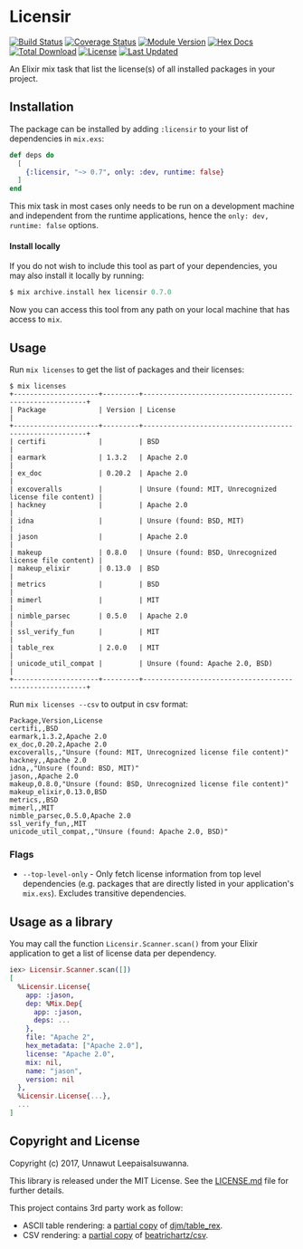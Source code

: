 # Licensir

[![Build Status](https://travis-ci.org/unnawut/licensir.svg?branch=master)](https://travis-ci.org/unnawut/licensir)
[![Coverage Status](https://coveralls.io/repos/github/unnawut/licensir/badge.svg?branch=master)](https://coveralls.io/github/unnawut/licensir?branch=master)
[![Module Version](https://img.shields.io/hexpm/v/licensir.svg)](https://hex.pm/packages/licensir)
[![Hex Docs](https://img.shields.io/badge/hex-docs-lightgreen.svg)](https://hexdocs.pm/licensir/)
[![Total Download](https://img.shields.io/hexpm/dt/licensir.svg)](https://hex.pm/packages/licensir)
[![License](https://img.shields.io/hexpm/l/licensir.svg)](https://github.com/unnawut/licensir/blob/master/LICENSE.md)
[![Last Updated](https://img.shields.io/github/last-commit/unnawut/licensir.svg)](https://github.com/unnawut/licensir/commits/master)

An Elixir mix task that list the license(s) of all installed packages in your project.

## Installation

The package can be installed by adding `:licensir` to your list of dependencies in `mix.exs`:

```elixir
def deps do
  [
    {:licensir, "~> 0.7", only: :dev, runtime: false}
  ]
end
```

This mix task in most cases only needs to be run on a development machine and independent from the runtime applications, hence the `only: dev, runtime: false` options.

#### Install locally

If you do not wish to include this tool as part of your dependencies, you may also install it locally by running:

```elixir
$ mix archive.install hex licensir 0.7.0
```

Now you can access this tool from any path on your local machine that has access to `mix`.

## Usage

Run `mix licenses` to get the list of packages and their licenses:

```shell
$ mix licenses
+---------------------+---------+--------------------------------------------------------+
| Package             | Version | License                                                |
+---------------------+---------+--------------------------------------------------------+
| certifi             |         | BSD                                                    |
| earmark             | 1.3.2   | Apache 2.0                                             |
| ex_doc              | 0.20.2  | Apache 2.0                                             |
| excoveralls         |         | Unsure (found: MIT, Unrecognized license file content) |
| hackney             |         | Apache 2.0                                             |
| idna                |         | Unsure (found: BSD, MIT)                               |
| jason               |         | Apache 2.0                                             |
| makeup              | 0.8.0   | Unsure (found: BSD, Unrecognized license file content) |
| makeup_elixir       | 0.13.0  | BSD                                                    |
| metrics             |         | BSD                                                    |
| mimerl              |         | MIT                                                    |
| nimble_parsec       | 0.5.0   | Apache 2.0                                             |
| ssl_verify_fun      |         | MIT                                                    |
| table_rex           | 2.0.0   | MIT                                                    |
| unicode_util_compat |         | Unsure (found: Apache 2.0, BSD)                        |
+---------------------+---------+--------------------------------------------------------+
```

Run `mix licenses --csv` to output in csv format:

```csv
Package,Version,License
certifi,,BSD
earmark,1.3.2,Apache 2.0
ex_doc,0.20.2,Apache 2.0
excoveralls,,"Unsure (found: MIT, Unrecognized license file content)"
hackney,,Apache 2.0
idna,,"Unsure (found: BSD, MIT)"
jason,,Apache 2.0
makeup,0.8.0,"Unsure (found: BSD, Unrecognized license file content)"
makeup_elixir,0.13.0,BSD
metrics,,BSD
mimerl,,MIT
nimble_parsec,0.5.0,Apache 2.0
ssl_verify_fun,,MIT
unicode_util_compat,,"Unsure (found: Apache 2.0, BSD)"
```

### Flags
* `--top-level-only` - Only fetch license information from top level dependencies (e.g. packages that are directly listed in your application's `mix.exs`). Excludes transitive dependencies.

## Usage as a library

You may call the function `Licensir.Scanner.scan()` from your Elixir application to get a list of license data per dependency.

```elixir
iex> Licensir.Scanner.scan([])
[
  %Licensir.License{
    app: :jason,
    dep: %Mix.Dep{
      app: :jason,
      deps: ...
    },
    file: "Apache 2",
    hex_metadata: ["Apache 2.0"],
    license: "Apache 2.0",
    mix: nil,
    name: "jason",
    version: nil
  },
  %Licensir.License{...},
  ...
]
```

## Copyright and License

Copyright (c) 2017, Unnawut Leepaisalsuwanna.

This library is released under the MIT License. See the [LICENSE.md](./LICENSE.md) file
for further details.

This project contains 3rd party work as follow:

- ASCII table rendering: a [partial copy](https://github.com/unnawut/licensir/tree/master/lib/table_rex) of [djm/table_rex](https://github.com/djm/table_rex).
- CSV rendering: a [partial copy](https://github.com/unnawut/licensir/tree/master/lib/csv) of [beatrichartz/csv](https://github.com/beatrichartz/csv).
